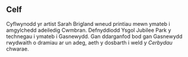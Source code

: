 ## Celf

Cyflwynodd yr artist Sarah Brigland wneud printiau mewn ymateb i amgylchedd adeiledig Cwmbran. Defnyddiodd Ysgol Jubilee Park y technegau i ymateb i Gasnewydd. Gan ddarganfod bod gan Gasnewydd rwydwaith o dramiau ar un adeg, aeth y dosbarth i weld y *Cerbydau* chwarae.
